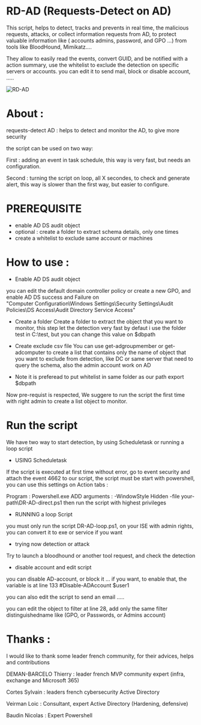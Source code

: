 # RD-AD (Requests-Detect on AD)

This script, helps to detect, tracks and prevents in real time, the malicious requests, attacks, or collect information requests from AD,  to protect valuable information like ( accounts admins, password, and GPO ...) from tools like BloodHound, Mimikatz....

They allow to easily read the events, convert GUID, and be notified with a action summary, use the whitelist to exclude the detection on specific servers or accounts.
you can edit it to send mail, block or disable account, .....

![RD-AD](https://user-images.githubusercontent.com/49924401/111032743-04362d00-840e-11eb-866d-8420ccfb9d85.gif)

# About :

requests-detect AD : helps to detect and monitor the AD, to give more security

the script can be used on two way: 

First : adding an event in task schedule, this way is very fast, but needs an configuration.

Second : turning the script on loop, all X secondes, to check and generate alert, this way is slower than the first way, but easier to configure.


# PREREQUISITE 

* enable AD DS audit object
* optional : create a folder to extract schema details, only one times
* create a whitelist to exclude same account or machines 

# How to use :

* Enable AD DS audit object

you can edit the default domain controller policy or create a new GPO, and enable AD DS success and Failure on  
"Computer Configuration\Windows Settings\Security Settings\Audit Policies\DS Access\Audit Directory Service Access"

* Create a folder 
Create a folder to extract the object that you want to monitor, this step let the detection very fast
by defaut i use the folder test in C:\test, but you can change this value on $dbpath

* Create exclude csv file
You can use get-adgroupmember or get-adcomputer to create a list that contains only the name of object that you want to exclude from detection, like DC or same server that need to query the schema, also the admin account work on AD

* Note 
it is preferead to put whitelist in same folder as our path export $dbpath

Now pre-requist is respected, We suggere to run the script the first time with right admin to create a list object to monitor.


# Run the script

We have two way to start detection, by using Scheduletask or running a loop script

* USING Scheduletask

If the script is executed at first time without error, go to event security and attach the event 4662 to our script, the script must be start with powershell, you can use this settings on Action tabs :

Program : Powershell.exe
ADD arguments : -WindowStyle Hidden -file your-path\DR-AD-direct.ps1
then run the script with highest privileges

* RUNNING a loop Script

you must only run the script DR-AD-loop.ps1, on your ISE with admin rights, you can convert it to exe or service if you want

* trying now detection or attack

Try to launch a bloodhound or another tool request, and check the detection

* disable account and edit script

you can disable AD-account, or block it ... if you want, to enable that, the variable is at line 133 #Disable-ADAccount $user1

you can also edit the script to send an email .....

you can edit the object to filter at line 28, add only the same filter distinguishedname like (GPO, or Passwords, or Admins account)

# Thanks  :

I would like to thank some leader french community, for their advices, helps and contributions

DEMAN-BARCELO Thierry : leader french MVP community expert (infra, exchange and Microsoft 365)

Cortes Sylvain  : leaders french cybersecurity Active Directory

Veirman Loic  : Consultant, expert Active Directory (Hardening, defensive)

Baudin Nicolas : Expert Powershell
